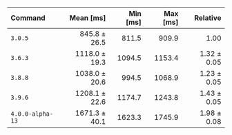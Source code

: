 | Command | Mean [ms] | Min [ms] | Max [ms] | Relative |
|:---|---:|---:|---:|---:|
| `3.0.5` | 845.8 ± 26.5 | 811.5 | 909.9 | 1.00 |
| `3.6.3` | 1118.0 ± 19.3 | 1094.5 | 1153.4 | 1.32 ± 0.05 |
| `3.8.8` | 1038.0 ± 20.6 | 994.5 | 1068.9 | 1.23 ± 0.05 |
| `3.9.6` | 1208.1 ± 22.6 | 1174.7 | 1243.8 | 1.43 ± 0.05 |
| `4.0.0-alpha-13` | 1671.3 ± 40.1 | 1623.3 | 1745.9 | 1.98 ± 0.08 |
